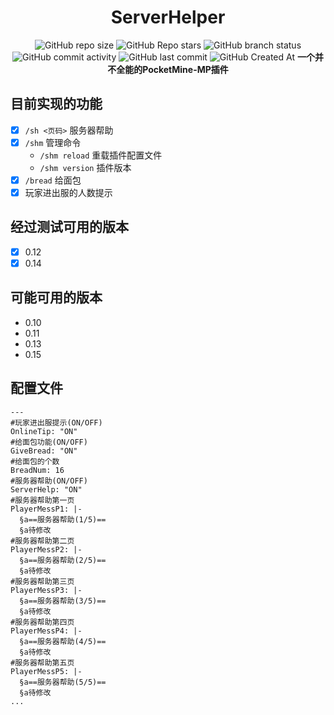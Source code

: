 <div align="center">

# ServerHelper
![GitHub repo size](https://img.shields.io/github/repo-size/Meltide/serverhelper)
![GitHub Repo stars](https://img.shields.io/github/stars/Meltide/serverhelper?style=flat)
![GitHub branch status](https://img.shields.io/github/checks-status/Meltide/serverhelper/main)
![GitHub commit activity](https://img.shields.io/github/commit-activity/t/Meltide/serverhelper)
![GitHub last commit](https://img.shields.io/github/last-commit/Meltide/serverhelper)
![GitHub Created At](https://img.shields.io/github/created-at/Meltide/serverhelper)
**一个并不全能的PocketMine-MP插件**

</div>

## 目前实现的功能

- [x] `/sh <页码>` 服务器帮助
- [x] `/shm` 管理命令
   - `/shm reload` 重载插件配置文件
   - `/shm version` 插件版本
- [x] `/bread` 给面包
- [x] 玩家进出服的人数提示

## 经过测试可用的版本

- [x] 0.12
- [x] 0.14

## 可能可用的版本

- 0.10
- 0.11
- 0.13
- 0.15 

## 配置文件

```
---
#玩家进出服提示(ON/OFF)
OnlineTip: "ON"
#给面包功能(ON/OFF)
GiveBread: "ON"
#给面包的个数
BreadNum: 16
#服务器帮助(ON/OFF)
ServerHelp: "ON"
#服务器帮助第一页
PlayerMessP1: |-
  §a==服务器帮助(1/5)==
  §a待修改
#服务器帮助第二页
PlayerMessP2: |-
  §a==服务器帮助(2/5)==
  §a待修改
#服务器帮助第三页
PlayerMessP3: |-
  §a==服务器帮助(3/5)==
  §a待修改
#服务器帮助第四页
PlayerMessP4: |-
  §a==服务器帮助(4/5)==
  §a待修改
#服务器帮助第五页
PlayerMessP5: |-
  §a==服务器帮助(5/5)==
  §a待修改
...
```

